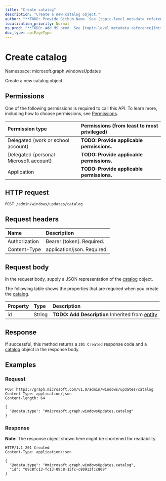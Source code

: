 ```yaml
---
title: "Create catalog"
description: "Create a new catalog object."
author: "**TODO: Provide Github Name. See [topic-level metadata reference](https://msgo.azurewebsites.net/add/document/guidelines/metadata.html#topic-level-metadata)**"
localization_priority: Normal
ms.prod: "**TODO: Add MS prod. See [topic-level metadata reference](https://msgo.azurewebsites.net/add/document/guidelines/metadata.html#topic-level-metadata)**"
doc_type: apiPageType
---
```


# Create catalog
Namespace: microsoft.graph.windowsUpdates



Create a new catalog object.

## Permissions
One of the following permissions is required to call this API. To learn more, including how to choose permissions, see [Permissions](/graph/permissions-reference).

|Permission type|Permissions (from least to most privileged)|
|:---|:---|
|Delegated (work or school account)|**TODO: Provide applicable permissions.**|
|Delegated (personal Microsoft account)|**TODO: Provide applicable permissions.**|
|Application|**TODO: Provide applicable permissions.**|

## HTTP request

<!-- {
  "blockType": "ignored"
}
-->
``` http
POST /admin/windows/updates/catalog
```

## Request headers
|Name|Description|
|:---|:---|
|Authorization|Bearer {token}. Required.|
|Content-Type|application/json. Required.|

## Request body
In the request body, supply a JSON representation of the [catalog](../resources/windowsupdates-catalog.md) object.

The following table shows the properties that are required when you create the [catalog](../resources/windowsupdates-catalog.md).

|Property|Type|Description|
|:---|:---|:---|
|id|String|**TODO: Add Description** Inherited from [entity](../resources/windowsupdates-entity.md)|



## Response

If successful, this method returns a `201 Created` response code and a [catalog](../resources/windowsupdates-catalog.md) object in the response body.

## Examples

### Request
<!-- {
  "blockType": "request",
  "name": "create_catalog_from_"
}
-->
``` http
POST https://graph.microsoft.com/v1.0/admin/windows/updates/catalog
Content-Type: application/json
Content-length: 64

{
  "@odata.type": "#microsoft.graph.windowsUpdates.catalog"
}
```


### Response
**Note:** The response object shown here might be shortened for readability.
<!-- {
  "blockType": "response",
  "truncated": true,
  "@odata.type": "microsoft.graph.windowsUpdates.catalog"
}
-->
``` http
HTTP/1.1 201 Created
Content-Type: application/json

{
  "@odata.type": "#microsoft.graph.windowsUpdates.catalog",
  "id": "09c8fc13-fc13-09c8-13fc-c80913fcc809"
}
```

